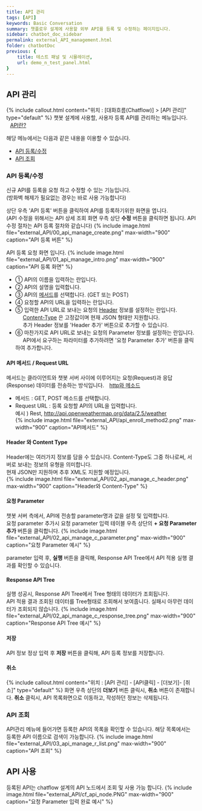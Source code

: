 ```yaml
---
title: API 관리
tags: [API]
keywords: Basic Conversation
summary: 챗플로우 설계에 사용할 외부 API를 등록 및 수정하는 페이지입니다.
sidebar: chatbot_doc_sidebar
permalink: external_API_management.html
folder: chatbotDoc
previous: {
    title: 테스트 패널 및 시뮬레이션,
    url: demo_n_test_panel.html
}
---
```


## API 관리
 {% include callout.html content="위치 : [대화흐름(Chatflow)] > [API 관리]" type="default" %}
 챗봇 설계에 사용할, 사용자 등록 API를 관리하는 메뉴입니다. 
  <span style="color:#f69023;"><i class="fa fa-external-link-square" aria-hidden="true" style="margin:0px 5px"></i>[API란?](http://terms.naver.com/entry.nhn?docId=1179553&cid=40942&categoryId=32837)</span>

해당 메뉴에서는 다음과 같은 내용을 이용할 수 있습니다.<br/>
 - [API 등록/수정](external_API_management.html#api-등록수정)  
 - [API 조회](external_API_management.html#api-조회) 

### API 등록/수정
신규 API를 등록을 요청 하고 수정할 수 있는 기능입니다.<br/>
(방화벽 해제가 필요없는 경우는 바로 사용 가능합니다)

상단 우측 'API 등록' 버튼을 클릭하여 API를 등록하기위한 화면을 엽니다.<br/>
(API 수정을 위해서는 API 상세 조회 화면 우측 상단 **수정** 버튼을 클릭하면 됩니다. API 수정 절차는 API 등록 절차와 같습니다)
{% include image.html file="external_API/00_api_manage_create.png" max-width="900" caption="API 등록 버튼" %}

API 등록 요청 화면 입니다.
{% include image.html file="external_API/01_api_manage_intro.png" max-width="900" caption="API 등록 화면" %}

- ① API의 이름을 입력하는 란입니다.<br/>
- ② API의 설명을 입력합니다.<br/>
- ③ API의 [메서드](external_API_management.html#api-메서드--request-url)를 선택합니다. (GET 또는 POST)<br/>
- ④ 요청할 API의 URL을 입력하는 란입니다.<br/>
- ⑤ 입력한 API URL로 보내는 요청의 [Header](external_API_management.html#header-와-content-type) 정보를 설정하는 란입니다.<br/>
&nbsp;&nbsp;&nbsp;&nbsp; [Content-Type](external_API_management.html#header-와-content-type) 은 고정값이며 현재 JSON 형태만 지원합니다.<br/>
&nbsp;&nbsp;&nbsp;&nbsp; 추가 Header 정보를 'Header 추가' 버튼으로 추가할 수 있습니다.
- ⑥ 마찬가지로 API URL로 보내는 요청의 Parameter 정보를 설정하는 란입니다.<br/>
&nbsp;&nbsp;&nbsp;&nbsp; API에서 요구하는 파라미터를 추가하려면 '요청 Parameter 추가' 버튼을 클릭하여 추가합니다.


 
#### API 메서드 / Request URL
메서드는 클라이언트와 챗봇 서버 사이에 이루어지는 요청(Request)과 응답(Response) 데이터를 전송하는 방식입니다. 
  <span style="color:#f69023;"><i class="fa fa-external-link-square" aria-hidden="true" style="margin:0px 5px"></i>[http와 메소드](http://terms.naver.com/entry.nhn?docId=2271985&cid=51207&categoryId=51207)</span>
 - 메서드 : GET, POST 메소드를 선택합니다. 
 - Request URL : 등록 요청할 API의 URL을 입력합니다. <br/>
    예시 ) Rest, http://api.openweathermap.org/data/2.5/weather   
{% include image.html file="external_API/api_enroll_method2.png" max-width="900" caption="API메서드" %} 
    
#### Header 와 Content Type 
Header에는 여러가지 정보를 담을 수 있습니다.
Content-Type도 그중 하나로써, 서버로 보내는 정보의 유형을 의미합니다.<br/>
현재 JSON만 지원하며 추후 XML도 지원할 예정입니다.   
{% include image.html file="external_API/02_api_manage_c_header.png" max-width="900" caption="Header와 Content-Type" %} 

#### 요청 Parameter
챗봇 서버 측에서, API에 전송할 parameter명과 값을 설정 및 입력합니다.<br/>
요청 parameter 추가시 요청 parameter 입력 테이블 우측 상단의 **+ 요청 Parameter 추가** 버튼을 클릭합니다. 
{% include image.html file="external_API/02_api_manage_c_parameter.png" max-width="900" caption="요청 Parameter 예시" %} 

parameter 입력 후, **실행** 버튼을 클릭해, Response API Tree에서 API 적용 실행 결과를 확인할 수 있습니다.

#### Response API Tree
실행 성공시, Response API Tree에서 Tree 형태의 데이터가 조회됩니다.<br/>
API 적용 결과 조회된 데이터를 Tree형태로 조회해서 보여줍니다. 실패시 아무런 데이터가 조회되지 않습니다. 
{% include image.html file="external_API/02_api_manage_c_response_tree.png" max-width="900" caption="Response API Tree 예시" %}
  
#### 저장
API 정보 정상 입력 후 **저장** 버튼을 클릭해, API 등록 정보를 저장합니다. 

#### 취소
{% include callout.html content="위치 : [API 관리] - [API클릭] - [더보기]- [취소]" type="default" %}
화면 우측 상단의  **더보기** 버튼 클릭시, **취소**  버튼이 존재합니다.  **취소**  클릭시, API 목록화면으로 이동하고, 작성하던 정보는 삭제됩니다. 


### API 조회 
API관리 메뉴에 들어가면 등록한 API의 목록을 확인할 수 있습니다. 해당 목록에서는 등록한 API 이름으로 검색이 가능합니다.
{% include image.html file="external_API/03_api_manage_r_list.png" max-width="900" caption="API 조회" %}  

## API 사용
등록된  API는 chatflow 설계의 API 노드에서 조회 및 사용 가능 합니다.
{% include image.html file="external_API/cf_api_node.PNG" max-width="900" caption="요청 Parameter 입력 완료 예시" %} 